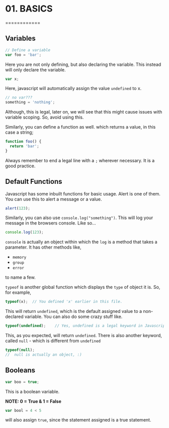 # 01. BASICS

============

## Variables

```javascript
// Define a variable
var foo = 'bar';
```

Here you are not only defining, but also declaring the variable.
This instead will only declare the variable.
```javascript
var x;
```
Here, javascript will automatically assign the value `undefined` to x.

```javascript
// no var???
something = 'nothing';
```

Although, this is legal, later on, we will see that this might cause issues with variable scoping. So, avoid using this.


Similarly, you can define a function as well. which returns a value, in this case a string;

```javascript
function foo() {
  return 'bar';
}
```

Always remember to end a legal line with a `;` wherever necessary. It is a good practice.


## Default Functions

Javascript has some inbuilt functions for basic usage. Alert is one of them. You can use this to alert a message or a value.

```javascript
alert(123);
```

Similarly, you can also use `console.log("something")`. This will log your message in the browsers console. Like so...

```javascript
console.log(123);
```

`console` is actually an object within which the `log` is a method that takes a parameter. It has other methods like,

  - `memory`
  - `group`
  - `error`

to name a few.

`typeof` is another global function which displays the `type` of object it is. So, for example,

```javascript
typeof(x);  // You defined 'x' earlier in this file.
```

This will return `undefined`, which is the default assigned value to a non-declared variable.
You can also do some crazy stuff like.

```javascript
typeof(undefined);    // Yes, undefined is a legal keyword in Javascript
```

This, as you expected, will return `undefined`. There is also another keyword, called `null` - which is different from `undefined`

```javascript
typeof(null);
//  null is actually an object, :)
```


## Booleans

```javascript
var boo = true;
```

This is a boolean variable.

**NOTE: 0 = True & 1 = False**

```javascript
var bool = 4 < 5
```

will also assign `true`, since the statement assigned is a true statement.